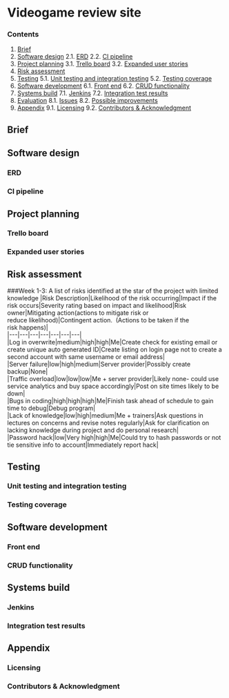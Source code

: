 # Videogame review site

### Contents

1. [Brief](#Brief) 
2. [Software design](#Software-design)
 2.1. [ERD](#ERD)
 2.2. [CI pipeline](#CI-pipeline)
3. [Project planning](#Project-planning)
 3.1. [Trello board](#Trello-board)
 3.2. [Expanded user stories](#Expanded-user-stories)
4. [Risk assessment](#Risk-assessment)
5. [Testing](#Testing)
 5.1. [Unit testing and integration testing](#Unit-testing-and-integration-testing)
 5.2. [Testing coverage](#Testing-coverage)
6. [Software development](#Software-development)
 6.1. [Front end](#Front-end)
 6.2. [CRUD functionality](#CRUD-functionality)
7. [Systems build](#Systems-build)
 7.1. [Jenkins](#Jenkins)
 7.2. [Integration test results](#Integration-test-results)
8. [Evaluation](#Evaluation)
 8.1. [Issues](#Issues)
 8.2. [Possible improvements](#Possible-improvements)
9. [Appendix](#Appendix)
 9.1. [Licensing](#Licensing)
 9.2. [Contributors & Acknowledgment](#Contributors-&-Acknowledgment)







## Brief



## Software design


### ERD

### CI pipeline



## Project planning

### Trello board

### Expanded user stories

## Risk assessment 

###Week 1-3:
A list of risks identified at the star of the project with limited knowledge 
|Risk Description|Likelihood of the risk occurring|Impact if the risk occurs|Severity rating based on impact and likelihood|Risk owner|Mitigating action(actions to mitigate risk or reduce likelihood)|Contingent action.  (Actions to be taken if the risk happens)|  
|---|---|---|---|---|---|---|  
|Log in overwrite|medium|high|high|Me|Create check for existing email or create unique auto generated ID|Create listing on login page not to create a second account with same username or email address|  
|Server failure|low|high|medium|Server provider|Possibly create backup|None|  
|Traffic overload|low|low|low|Me + server provider|Likely none- could use service analytics and buy space accordingly|Post on site times likely to be down|  
|Bugs in coding|high|high|high|Me|Finish task ahead of schedule to gain time to debug|Debug program|  
|Lack of knowledge|low|high|medium|Me + trainers|Ask questions in lectures on concerns and revise notes regularly|Ask for clarification on lacking knowledge during project and do personal research|  
|Password hack|low|Very high|high|Me|Could try to hash passwords or not tie sensitive info to account|Immediately report hack|


## Testing

### Unit testing and integration testing


### Testing coverage


## Software development

### Front end

### CRUD functionality


## Systems build

### Jenkins

### Integration test results


## Appendix

### Licensing 

### Contributors & Acknowledgment
